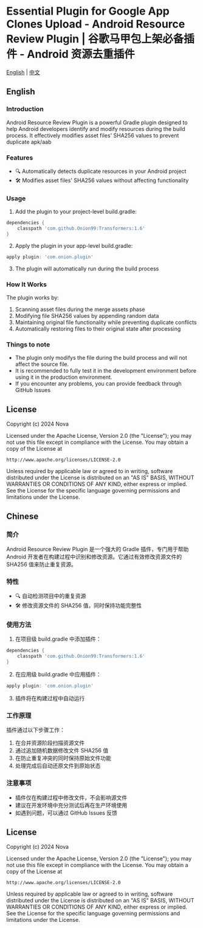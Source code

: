 # Essential Plugin for Google App Clones Upload - Android Resource Review Plugin | 谷歌马甲包上架必备插件 - Android 资源去重插件

[English](#english) | [中文](#chinese)

## English

### Introduction
Android Resource Review Plugin is a powerful Gradle plugin designed to help Android developers identify and modify resources during the build process. It effectively modifies asset files' SHA256 values to prevent duplicate apk/aab

### Features
- 🔍 Automatically detects duplicate resources in your Android project
- 🛠 Modifies asset files' SHA256 values without affecting functionality

### Usage

1. Add the plugin to your project-level build.gradle:

```groovy
dependencies {
    classpath 'com.github.Onion99:Transformers:1.6'
}
```

2. Apply the plugin in your app-level build.gradle:

```groovy
apply plugin: 'com.onion.plugin'
```

3. The plugin will automatically run during the build process

### How It Works
The plugin works by:
1. Scanning asset files during the merge assets phase
2. Modifying file SHA256 values by appending random data
3. Maintaining original file functionality while preventing duplicate conflicts
4. Automatically restoring files to their original state after processing

### Things to note
- The plugin only modifys the file during the build process and will not affect the source file.
- It is recommended to fully test it in the development environment before using it in the production environment.
- If you encounter any problems, you can provide feedback through GitHub Issues

## License

Copyright (c) 2024 Nova

Licensed under the Apache License, Version 2.0 (the "License");
you may not use this file except in compliance with the License.
You may obtain a copy of the License at

    http://www.apache.org/licenses/LICENSE-2.0

Unless required by applicable law or agreed to in writing, software
distributed under the License is distributed on an "AS IS" BASIS,
WITHOUT WARRANTIES OR CONDITIONS OF ANY KIND, either express or implied.
See the License for the specific language governing permissions and
limitations under the License.

## Chinese

### 简介
Android Resource Review Plugin 是一个强大的 Gradle 插件，专门用于帮助 Android 开发者在构建过程中识别和修改资源。它通过有效修改资源文件的 SHA256 值来防止重复资源。

### 特性
- 🔍 自动检测项目中的重复资源
- 🛠 修改资源文件的 SHA256 值，同时保持功能完整性

### 使用方法

1. 在项目级 build.gradle 中添加插件：
```groovy
dependencies {
    classpath 'com.github.Onion99:Transformers:1.6'
}
```

2. 在应用级 build.gradle 中应用插件：
```groovy
apply plugin: 'com.onion.plugin'
```

3. 插件将在构建过程中自动运行

### 工作原理
插件通过以下步骤工作：
1. 在合并资源阶段扫描资源文件
2. 通过追加随机数据修改文件 SHA256 值
3. 在防止重复冲突的同时保持原始文件功能
4. 处理完成后自动还原文件到原始状态

### 注意事项
- 插件仅在构建过程中修改文件，不会影响源文件
- 建议在开发环境中充分测试后再在生产环境使用
- 如遇到问题，可以通过 GitHub Issues 反馈

## License

Copyright (c) 2024 Nova

Licensed under the Apache License, Version 2.0 (the "License");
you may not use this file except in compliance with the License.
You may obtain a copy of the License at

    http://www.apache.org/licenses/LICENSE-2.0

Unless required by applicable law or agreed to in writing, software
distributed under the License is distributed on an "AS IS" BASIS,
WITHOUT WARRANTIES OR CONDITIONS OF ANY KIND, either express or implied.
See the License for the specific language governing permissions and
limitations under the License.